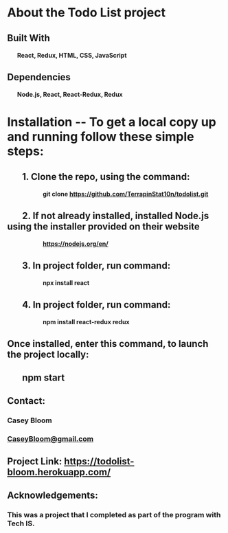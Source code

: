 # About the Todo List project

## Built With
#### &nbsp;&nbsp;&nbsp;&nbsp;&nbsp;&nbsp; React, Redux, HTML, CSS, JavaScript 

## Dependencies
#### &nbsp;&nbsp;&nbsp;&nbsp;&nbsp;&nbsp; Node.js, React, React-Redux, Redux

# Installation -- To get a local copy up and running follow these simple steps:

## &nbsp;&nbsp;&nbsp;&nbsp;&nbsp;&nbsp; 1. Clone the repo, using the command:
#### &nbsp;&nbsp;&nbsp;&nbsp;&nbsp;&nbsp;&nbsp;&nbsp;&nbsp;&nbsp;&nbsp;&nbsp;&nbsp;&nbsp;&nbsp;&nbsp;&nbsp;&nbsp;&nbsp;&nbsp;&nbsp;&nbsp;&nbsp;&nbsp; git clone https://github.com/TerrapinStat10n/todolist.git

## &nbsp;&nbsp;&nbsp;&nbsp;&nbsp;&nbsp; 2. If not already installed, installed Node.js using the installer provided on their website
#### &nbsp;&nbsp;&nbsp;&nbsp;&nbsp;&nbsp;&nbsp;&nbsp;&nbsp;&nbsp;&nbsp;&nbsp;&nbsp;&nbsp;&nbsp;&nbsp;&nbsp;&nbsp;&nbsp;&nbsp;&nbsp;&nbsp;&nbsp;&nbsp; https://nodejs.org/en/

## &nbsp;&nbsp;&nbsp;&nbsp;&nbsp;&nbsp; 3. In project folder, run command: 
#### &nbsp;&nbsp;&nbsp;&nbsp;&nbsp;&nbsp;&nbsp;&nbsp;&nbsp;&nbsp;&nbsp;&nbsp;&nbsp;&nbsp;&nbsp;&nbsp;&nbsp;&nbsp;&nbsp;&nbsp;&nbsp;&nbsp;&nbsp;&nbsp; npx install react

## &nbsp;&nbsp;&nbsp;&nbsp;&nbsp;&nbsp; 4. In project folder, run command:
#### &nbsp;&nbsp;&nbsp;&nbsp;&nbsp;&nbsp;&nbsp;&nbsp;&nbsp;&nbsp;&nbsp;&nbsp;&nbsp;&nbsp;&nbsp;&nbsp;&nbsp;&nbsp;&nbsp;&nbsp;&nbsp;&nbsp;&nbsp;&nbsp; npm install react-redux redux

## Once installed, enter this command, to launch the project locally:
## &nbsp;&nbsp;&nbsp;&nbsp;&nbsp;&nbsp; npm start



## Contact:
### Casey Bloom
### CaseyBloom@gmail.com


## Project Link: https://todolist-bloom.herokuapp.com/


## Acknowledgements:
### This was a project that I completed as part of the program with Tech IS.
